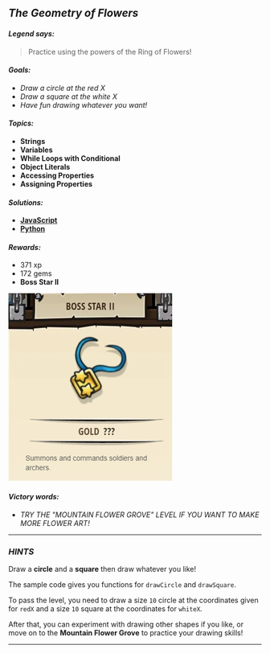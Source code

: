 ## _The Geometry of Flowers_

#### _Legend says:_
> Practice using the powers of the Ring of Flowers!

#### _Goals:_
+ _Draw a circle at the red X_
+ _Draw a square at the white X_
+ _Have fun drawing whatever you want!_

#### _Topics:_
+ **Strings**
+ **Variables**
+ **While Loops with Conditional**
+ **Object Literals**
+ **Accessing Properties**
+ **Assigning Properties**

#### _Solutions:_
+ **[JavaScript](geometryOfFlowers.js)**
+ **[Python](geometry_of_flowers.py)**

#### _Rewards:_
+ 371 xp
+ 172 gems
+ **Boss Star II**

![](img/boss.jpg)

#### _Victory words:_
+ _TRY THE "MOUNTAIN FLOWER GROVE" LEVEL IF YOU WANT TO MAKE MORE FLOWER ART!_

___

### _HINTS_

Draw a **circle** and a **square** then draw whatever you like!

The sample code gives you functions for `drawCircle` and `drawSquare`.

To pass the level, you need to draw a size `10` circle at the coordinates given for `redX` and a size `10` square at the coordinates for `whiteX`.

After that, you can experiment with drawing other shapes if you like, or move on to the **Mountain Flower Grove** to practice your drawing skills!

___
